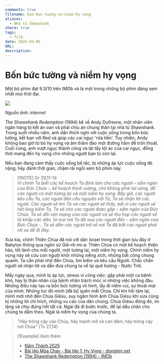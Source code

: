 ```yaml
---
comments: true
filename: bon-buc-tuong-va-niem-hy-vong
aliases:
  - Nhà tù Shawshank
share: true
tags:
  - film
date: 2025-03-05
URL: 
description: 
---
```

# Bốn bức tường và niềm hy vọng   
  
Một bộ phim đạt 9.3/10 trên IMDb và là một trong những bộ phim đáng xem nhất mọi thời đại.  
  
![](https://i.imgur.com/9rUyPrH.png)  
  
*Nguồn ảnh: internet*  
  
_The Shawshank Redemption_ (1994) kể về Andy Dufresne, một nhân viên ngân hàng bị kết án oan và phải chịu án chung thân tại nhà tù Shawshank. Trong suốt nhiều năm, anh dần thích nghi với cuộc sống trong bốn bức tường, kết bạn với Red và giúp các cai ngục 'rửa tiền'. Tuy nhiên, Andy không bao giờ từ bỏ hy vọng và âm thầm đào một đường hầm để trốn thoát. Cuối cùng, anh vượt ngục thành công và lật tẩy tội ác của cai ngục, đồng thời mang đến hy vọng cho những người bạn tù còn lại.  
  
Nếu bạn đang cảm thấy cuộc sống bế tắc, bị những áp lực cuộc sống đè nặng, hãy dành thời gian, chậm rãi ngồi xem bộ phim này.   
  
> [!NOTE] Gr 29,11-14  
> *Vì chính Ta biết các kế hoạch Ta định làm cho các ngươi – sấm ngôn của Ðức Chúa -, kế hoạch thịnh vượng, chứ không phải tai ương, để các ngươi có một tương lai và một niềm hy vọng. Bấy giờ, các ngươi kêu cầu Ta, các ngươi đến cầu nguyện với Ta, Ta sẽ nhận lời các ngươi. Các ngươi sẽ tìm Ta và các ngươi sẽ thấy, bởi vì các ngươi sẽ hết lòng kiếm Ta, Ta sẽ cho các ngươi được gặp – sấm ngôn của Ðức Chúa. Ta sẽ đổi vận mạng của các ngươi và sẽ thu họp các ngươi về từ khắp các dân, từ mọi nơi Ta đã xua các ngươi đến – sấm ngôn của Ðức Chúa -, Ta sẽ dẫn các ngươi trở về nơi Ta đã bắt các ngươi phải rời xa để đi đày.*   
  
Xưa kia, chính Thiên Chúa đã nói với dân Israel trong thời gian lưu đày ở Babylon thông qua ngôn sứ Giê-rê-mi-a: Thiên Chúa có một kế hoạch thiện hảo, tốt lành cho mỗi người, một tương lai, một niềm hy vọng. Chính niềm hy vọng này sẽ cứu con người khỏi những xiềng xích, những bất công chung quanh. Ta cần phải nhớ đến Chúa, tìm kiếm và kêu cầu Người. Chắc chắn người sẽ nhận lời và dẫn đưa chúng ta về lại quê hương - Nước Trời.  
  
Mấy ngày qua, mình bị áp lực, stress vì công việc: gặp phải một ca bệnh khó, hay bị thân nhân của bệnh nhân trách móc vì những việc không đâu. Những điều này tạo ra bốn bức tường vô hình, lấy đi niềm vui, sự thoải mái của mình. Những lúc đó mình [đã bị] quên mất Chúa. Chỉ khi hồi tâm lại, mình mới nhớ đến Chúa Giêsu, suy ngắm hình ảnh Chúa Giêsu khi xưa cũng bị những lời chỉ trích, những vu cáo của dân chúng. Chúa Giêsu đứng đó, im lặng và chịu đựng hết tất cả. Ngài đã đi bước trước, để lại dấu chân cho chúng ta dẫm theo. Ngài là niềm hy vọng của chúng ta.  
  
> "Hãy trông cậy vào Chúa, hãy mạnh mẽ và can đảm; hãy trông cậy nơi Chúa" (Tv 27,14)  
  
  
> [!Example] Xem thêm  
> - [Năm Thánh 2025](N%C4%83m%20Th%C3%A1nh%202025.md)  
> - [Bài tập Mùa Chay - Bài tập 1: Hy Vọng - dongten.net](https://dongten.net/bai-tap-mua-chay-bai-tap-1-hy-vong/)  
> - [The Shawshank Redemption (1994) - IMDb](https://www.imdb.com/title/tt0111161/)  
